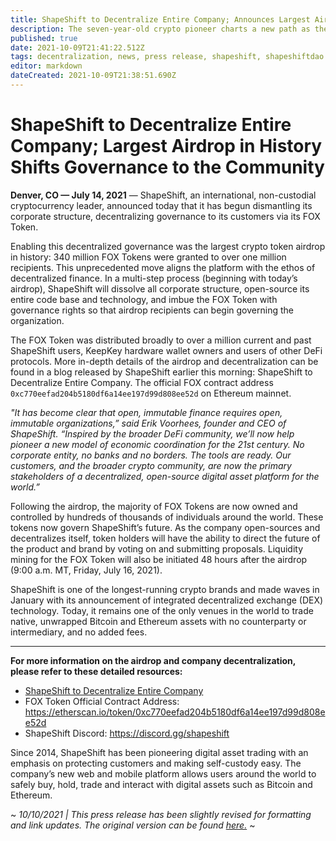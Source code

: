 ```yaml
---
title: ShapeShift to Decentralize Entire Company; Announces Largest Airdrop in History
description: The seven-year-old crypto pioneer charts a new path as the first to fully decentralize corporate entity structure to benefit all
published: true
date: 2021-10-09T21:41:22.512Z
tags: decentralization, news, press release, shapeshift, shapeshiftdao
editor: markdown
dateCreated: 2021-10-09T21:38:51.690Z
---
```


# ShapeShift to Decentralize Entire Company; Largest Airdrop in History Shifts Governance to the Community

**Denver, CO — July 14, 2021** — ShapeShift, an international, non-custodial cryptocurrency leader, announced today that it has begun dismantling its corporate structure, decentralizing governance to its customers via its FOX Token. 

Enabling this decentralized governance was the largest crypto token airdrop in history: 340 million FOX Tokens were granted to over one million recipients. This unprecedented move aligns the platform with the ethos of decentralized finance. In a multi-step process (beginning with today’s airdrop), ShapeShift will dissolve all corporate structure, open-source its entire code base and technology, and imbue the FOX Token with governance rights so that airdrop recipients can begin governing the organization. 

The FOX Token was distributed broadly to over a million current and past ShapeShift users, KeepKey hardware wallet owners and users of other DeFi protocols. More in-depth details of the airdrop and decentralization can be found in a blog released by ShapeShift earlier this morning: ShapeShift to Decentralize Entire Company. The official FOX contract address `0xc770eefad204b5180df6a14ee197d99d808ee52d` on Ethereum mainnet.

*"It has become clear that open, immutable finance requires open, immutable organizations,” said Erik Voorhees, founder and CEO of ShapeShift. “Inspired by the broader DeFi community, we’ll now help pioneer a new model of economic coordination for the 21st century. No corporate entity, no banks and no borders. The tools are ready. Our customers, and the broader crypto community, are now the primary stakeholders of a decentralized, open-source digital asset platform for the world.”*

Following the airdrop, the majority of FOX Tokens are now owned and controlled by hundreds of thousands of individuals around the world. These tokens now govern ShapeShift’s future. As the company open-sources and decentralizes itself, token holders will have the ability to direct the future of the product and brand by voting on and submitting proposals. Liquidity mining for the FOX Token will also be initiated 48 hours after the airdrop (9:00 a.m. MT, Friday, July 16, 2021). 

ShapeShift is one of the longest-running crypto brands and made waves in January with its announcement of integrated decentralized exchange (DEX) technology. Today, it remains one of the only venues in the world to trade native, unwrapped Bitcoin and Ethereum assets with no counterparty or intermediary, and no added fees. 

---

**For more information on the airdrop and company decentralization, please refer to these detailed resources:**

- [ShapeShift to Decentralize Entire Company](https://shapeshift.com/shapeshift-decentralize-airdrop)
- FOX Token Official Contract Address: https://etherscan.io/token/0xc770eefad204b5180df6a14ee197d99d808ee52d
- ShapeShift Discord: https://discord.gg/shapeshift

Since 2014, ShapeShift has been pioneering digital asset trading with an emphasis on protecting customers and making self-custody easy. The company’s new web and mobile platform allows users around the world to safely buy, hold, trade and interact with digital assets such as Bitcoin and Ethereum.

~ *10/10/2021 | This press release has been slightly revised for formatting and link updates. The original version can be found [here.](https://shapeshift.com/newsroom/shapeshift-to-decentralize-entire-company-largest-airdrop-in-history-shifts-governance-to-the-community)* ~